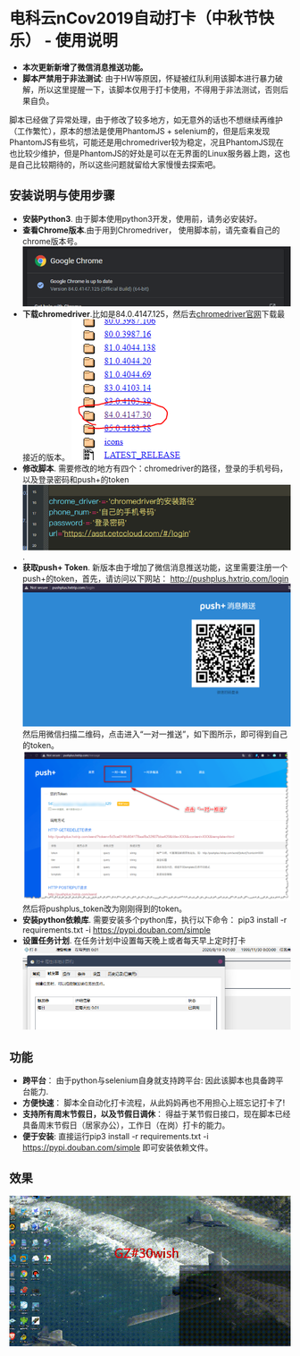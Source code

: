 # 电科云nCov2019自动打卡（中秋节快乐） - 使用说明 

- **本次更新新增了微信消息推送功能。**
- **脚本严禁用于非法测试**: 由于HW等原因，怀疑被红队利用该脚本进行暴力破解，所以这里提醒一下，该脚本仅用于打卡使用，不得用于非法测试，否则后果自负。
  
 脚本已经做了异常处理，由于修改了较多地方，如无意外的话也不想继续再维护（工作繁忙），原本的想法是使用PhantomJS + selenium的，但是后来发现PhantomJS有些坑，可能还是用chromedriver较为稳定，况且PhantomJS现在也比较少维护，但是PhantomJS的好处是可以在无界面的Linux服务器上跑，这也是自己比较期待的，所以这些问题就留给大家慢慢去探索吧。


## 安装说明与使用步骤

- **安装Python3**. 由于脚本使用python3开发，使用前，请务必安装好。
- **查看Chrome版本**.由于用到Chromedriver， 使用脚本前，请先查看自己的chrome版本号。![alt tag](/pic/chrome_version.png)
- **下载chromedriver**.比如是84.0.4147.125，然后去[chromedriver官网](https://chromedriver.storage.googleapis.com/index.html)下载最接近的版本。
  ![alt tag](/pic/downdriver.png)
- **修改脚本**. 需要修改的地方有四个：chromedriver的路径，登录的手机号码，以及登录密码和push+的token ![alt tag](/pic/change.png).
-  **获取push+ Token**. 新版本由于增加了微信消息推送功能，这里需要注册一个push+的token，首先，请访问以下网站：
http://pushplus.hxtrip.com/login
 ![alt tag](/pic/pushpluslogin.png)
然后用微信扫描二维码，点击进入“一对一推送”，如下图所示，即可得到自己的token。
 ![alt tag](/pic/token.png)
 然后将pushplus_token改为刚刚得到的token。
-  **安装python依赖库**. 需要安装多个python库，执行以下命令：
  pip3 install -r requirements.txt -i https://pypi.douban.com/simple
-  **设置任务计划**. 在任务计划中设置每天晚上或者每天早上定时打卡 
 ![alt tag](/pic/task.png)



## 功能

- **跨平台**： 由于python与selenium自身就支持跨平台: 因此该脚本也具备跨平台能力.
- **方便快速**： 脚本全自动化打卡流程，从此妈妈再也不用担心上班忘记打卡了!
- **支持所有周末节假日，以及节假日调休**： 得益于某节假日接口，现在脚本已经具备周末节假日（居家办公），工作日（在岗）打卡的能力。
- **便于安装**: 直接运行pip3 install -r requirements.txt -i https://pypi.douban.com/simple  即可安装依赖文件。


## 效果
  ![alt tag](/pic/auto.gif)

